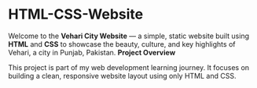 # HTML-CSS-Website
Welcome to the **Vehari City Website** — a simple, static website built using **HTML** and **CSS** to showcase the beauty, culture, and key highlights of Vehari, a city in Punjab, Pakistan.
**Project Overview**

This project is part of my web development learning journey. It focuses on building a clean, responsive website layout using only HTML and CSS.
